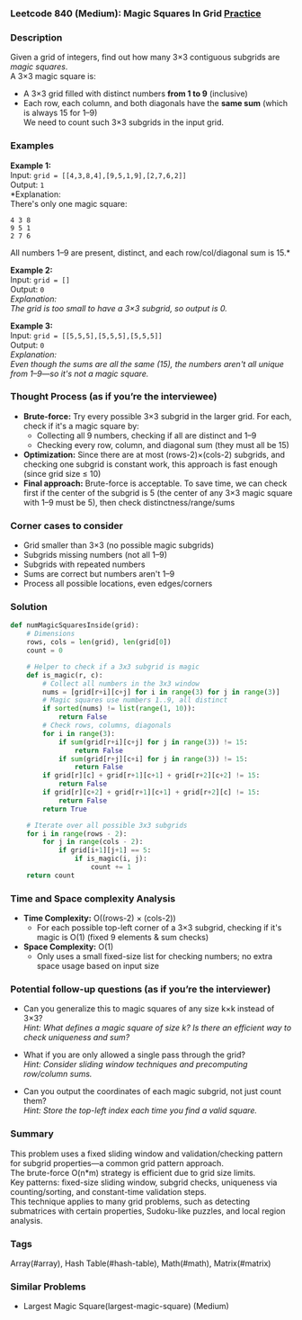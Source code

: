 ### Leetcode 840 (Medium): Magic Squares In Grid [Practice](https://leetcode.com/problems/magic-squares-in-grid)

### Description  
Given a grid of integers, find out how many 3×3 contiguous subgrids are *magic squares*.  
A 3×3 magic square is:
- A 3×3 grid filled with distinct numbers **from 1 to 9** (inclusive)
- Each row, each column, and both diagonals have the **same sum** (which is always 15 for 1–9)  
We need to count such 3×3 subgrids in the input grid.

### Examples  

**Example 1:**  
Input: `grid = [[4,3,8,4],[9,5,1,9],[2,7,6,2]]`  
Output: `1`  
*Explanation:  
There's only one magic square:  
```
4 3 8
9 5 1
2 7 6
```
All numbers 1–9 are present, distinct, and each row/col/diagonal sum is 15.*

**Example 2:**  
Input: `grid = []`  
Output: `0`  
*Explanation:  
The grid is too small to have a 3×3 subgrid, so output is 0.*

**Example 3:**  
Input: `grid = [[5,5,5],[5,5,5],[5,5,5]]`  
Output: `0`  
*Explanation:  
Even though the sums are all the same (15), the numbers aren't all unique from 1–9—so it's not a magic square.*

### Thought Process (as if you’re the interviewee)  
- **Brute-force:** Try every possible 3×3 subgrid in the larger grid. For each, check if it's a magic square by:
    - Collecting all 9 numbers, checking if all are distinct and 1–9
    - Checking every row, column, and diagonal sum (they must all be 15)
- **Optimization:** Since there are at most (rows-2)×(cols-2) subgrids, and checking one subgrid is constant work, this approach is fast enough (since grid size ≤ 10)
- **Final approach:** Brute-force is acceptable. To save time, we can check first if the center of the subgrid is 5 (the center of any 3×3 magic square with 1–9 must be 5), then check distinctness/range/sums

### Corner cases to consider  
- Grid smaller than 3×3 (no possible magic subgrids)
- Subgrids missing numbers (not all 1–9)
- Subgrids with repeated numbers
- Sums are correct but numbers aren't 1–9
- Process all possible locations, even edges/corners

### Solution

```python
def numMagicSquaresInside(grid):
    # Dimensions
    rows, cols = len(grid), len(grid[0])
    count = 0

    # Helper to check if a 3x3 subgrid is magic
    def is_magic(r, c):
        # Collect all numbers in the 3x3 window
        nums = [grid[r+i][c+j] for i in range(3) for j in range(3)]
        # Magic squares use numbers 1..9, all distinct
        if sorted(nums) != list(range(1, 10)):
            return False
        # Check rows, columns, diagonals
        for i in range(3):
            if sum(grid[r+i][c+j] for j in range(3)) != 15:
                return False
            if sum(grid[r+j][c+i] for j in range(3)) != 15:
                return False
        if grid[r][c] + grid[r+1][c+1] + grid[r+2][c+2] != 15:
            return False
        if grid[r][c+2] + grid[r+1][c+1] + grid[r+2][c] != 15:
            return False
        return True

    # Iterate over all possible 3x3 subgrids
    for i in range(rows - 2):
        for j in range(cols - 2):
            if grid[i+1][j+1] == 5:
                if is_magic(i, j):
                    count += 1
    return count
```

### Time and Space complexity Analysis  

- **Time Complexity:** O((rows-2) × (cols-2))  
    - For each possible top-left corner of a 3×3 subgrid, checking if it's magic is O(1) (fixed 9 elements & sum checks)
- **Space Complexity:** O(1)  
    - Only uses a small fixed-size list for checking numbers; no extra space usage based on input size

### Potential follow-up questions (as if you’re the interviewer)  

- Can you generalize this to magic squares of any size k×k instead of 3×3?  
  *Hint: What defines a magic square of size k? Is there an efficient way to check uniqueness and sum?*

- What if you are only allowed a single pass through the grid?  
  *Hint: Consider sliding window techniques and precomputing row/column sums.*

- Can you output the coordinates of each magic subgrid, not just count them?  
  *Hint: Store the top-left index each time you find a valid square.*

### Summary
This problem uses a fixed sliding window and validation/checking pattern for subgrid properties—a common grid pattern approach.  
The brute-force O(n\*m) strategy is efficient due to grid size limits.  
Key patterns: fixed-size sliding window, subgrid checks, uniqueness via counting/sorting, and constant-time validation steps.  
This technique applies to many grid problems, such as detecting submatrices with certain properties, Sudoku-like puzzles, and local region analysis.

### Tags
Array(#array), Hash Table(#hash-table), Math(#math), Matrix(#matrix)

### Similar Problems
- Largest Magic Square(largest-magic-square) (Medium)